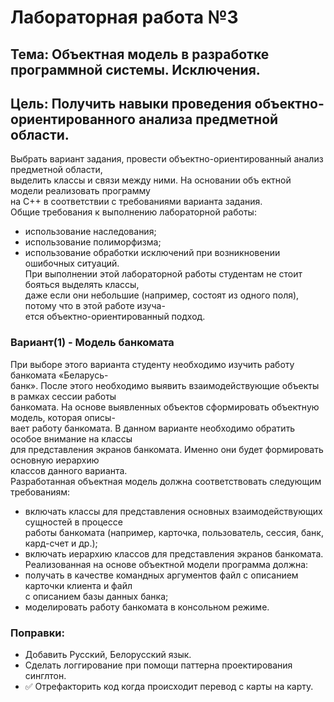 # Лабораторная работа №3

## Тема: Объектная модель в разработке программной системы. Исключения.
## Цель: Получить навыки проведения объектно-ориентированного анализа предметной области.

  Выбрать вариант задания, провести объектно-ориентированный анализ предметной области,<br/>
выделить классы и связи между ними. На основании объ ектной модели реализовать программу<br/>
на С++ в соответствии с требованиями варианта задания.<br/>
Общие требования к выполнению лабораторной работы:
- использование наследования;
- использование полиморфизма;
- использование обработки исключений при возникновении ошибочных ситуаций.<br/>
При выполнении этой лабораторной работы студентам не стоит бояться выделять классы,<br/>
даже если они небольшие (например, состоят из одного поля), потому что в этой работе изуча-<br/>
ется объектно-ориентированный подход.

### Вариант(1) - Модель банкомата

При выборе этого варианта студенту необходимо изучить работу банкомата «Беларусь-<br/>
банк». После этого необходимо выявить взаимодействующие объекты в рамках сессии работы<br/>
банкомата. На основе выявленных объектов сформировать объектную модель, которая описы-<br/>
вает работу банкомата. В данном варианте необходимо обратить особое внимание на классы<br/>
для представления экранов банкомата. Именно они будет формировать основную иерархию<br/>
классов данного варианта.<br/>
Разработанная объектная модель должна соответствовать следующим требованиям:
- включать классы для представления основных взаимодействующих сущностей в процессе<br/>
работы банкомата (например, карточка, пользователь, сессия, банк, кард-счет и др.);
- включать иерархию классов для представления экранов банкомата.
Реализованная на основе объектной модели программа должна:
- получать в качестве командных аргументов файл с описанием карточки клиента и файл<br/>
с описанием базы данных банка;
- моделировать работу банкомата в консольном режиме.

### Поправки:
- Добавить Русский, Белорусский язык.<br/>
- Сделать логгирование при помощи паттерна проектирования синглтон.<br/>
- ✅ Отрефакторить код когда происходит перевод с карты на карту.
